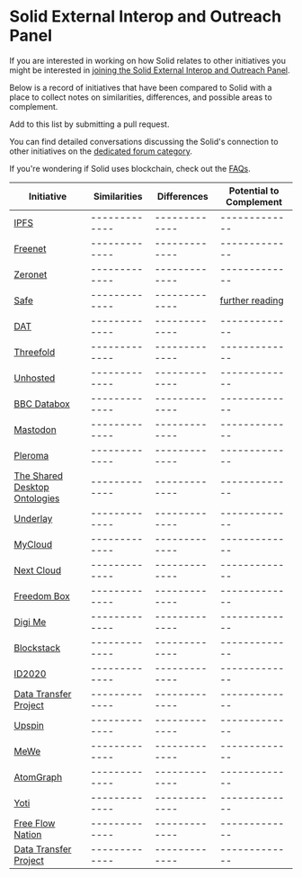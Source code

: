 # Solid External Interop and Outreach Panel

If you are interested in working on how Solid relates to other initiatives you might be interested in [joining the Solid External Interop and Outreach Panel](https://github.com/solid/process/blob/master/panels.md). 

Below is a record of initiatives that have been compared to Solid with a place to collect notes on similarities, differences, and possible areas to complement. 

Add to this list by submitting a pull request. 

You can find detailed conversations discussing the Solid's connection to other initiatives on the [dedicated forum category](https://forum.solidproject.org/c/connection-to-other-initiatives). 

If you're wondering if Solid uses blockchain, check out the [FAQs](https://github.com/solid/information/blob/master/frequently-unanswered-questions.md#does-solid-use-blockchain). 

| Initiative  | Similarities | Differences | Potential to Complement |
| ------------- | ------------- | ------------- | ------------- |
| [IPFS](https://ipfs.io/) | ------------- | ------------- | ------------- |
| [Freenet](https://freenetproject.org/) | ------------- | ------------- | ------------- |
| [Zeronet](https://zeronet.io/) | ------------- | ------------- | ------------- |
| [Safe](https://safenetwork.tech/) | ------------- | ------------- | [further reading](https://forum.solidproject.org/t/safe-and-solid-the-internet-as-it-should-be/347) |
| [DAT](https://dat.foundation/) | ------------- | ------------- | ------------- |
| [Threefold](http://threefold.io/) | ------------- | ------------- | ------------- |
| [Unhosted](https://unhosted.org/) | ------------- | ------------- | ------------- |
| [BBC Databox](http://www.databoxproject.uk) | ------------- | ------------- | ------------- |
| [Mastodon](https://mastodon.social/about) | ------------- | ------------- | ------------- |
| [Pleroma](https://pleroma.social) | ------------- | ------------- | ------------- |
| [The Shared Desktop Ontologies](http://oscaf.sourceforge.net) | ------------- | ------------- | ------------- |
| [Underlay](https://underlay.mit.edu/) | ------------- | ------------- | ------------- |
| [MyCloud](http://www.mycloud.com/#/) | ------------- | ------------- | ------------- |
| [Next Cloud](https://nextcloud.com) | ------------- | ------------- | ------------- |
| [Freedom Box](https://www.freedomboxfoundation.org) | ------------- | ------------- | ------------- |
| [Digi Me](http://digi.me/) | ------------- | ------------- | ------------- |
| [Blockstack](https://blockstack.org/) | ------------- | ------------- | ------------- |
| [ID2020](https://id2020.org/alliance) | ------------- | ------------- | ------------- |
| [Data Transfer Project](https://datatransferproject.dev/) | ------------- | ------------- | ------------- |
| [Upspin](https://github.com/upspin/upspin) | ------------- | ------------- | ------------- |
| [MeWe](https://mewe.com) | ------------- | ------------- | ------------- |
| [AtomGraph](https://atomgraph.com) | ------------- | ------------- | ------------- |
| [Yoti](https://www.yoti.com) | ------------- | ------------- | ------------- |
| [Free Flow Nation](https://www.freeflownation.org/our-digital-self.html) | ------------- | ------------- | ------------- |
| [Data Transfer Project](https://datatransferproject.dev) | ------------- | ------------- | ------------- |
